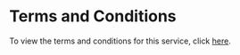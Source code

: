 # Terms and Conditions

To view the terms and conditions for this service, click [here](https://www.wifi.service.gov.uk/terms-and-conditions/).
